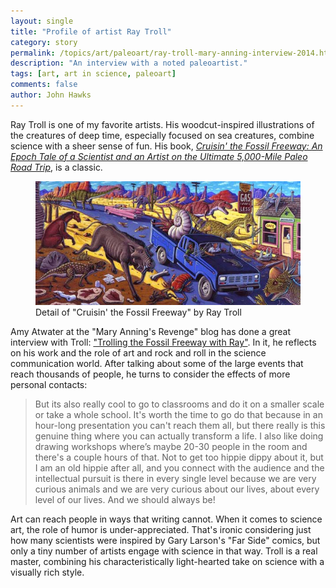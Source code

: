 ```yaml
---
layout: single 
title: "Profile of artist Ray Troll" 
category: story
permalink: /topics/art/paleoart/ray-troll-mary-anning-interview-2014.html
description: "An interview with a noted paleoartist."
tags: [art, art in science, paleoart] 
comments: false 
author: John Hawks 
---
```



Ray Troll is one of my favorite artists. His woodcut-inspired illustrations of the creatures of deep time, especially focused on sea creatures, combine science with a sheer sense of fun. His book, <a href="http://www.amazon.com/gp/product/1555914519/ref=as_li_tl?ie=UTF8&camp=1789&creative=390957&creativeASIN=1555914519&linkCode=as2&tag=johnhawksanth-20&linkId=P6IDTKHCGJOLACVE"><em>Cruisin' the Fossil Freeway: An Epoch Tale of a Scientist and an Artist on the Ultimate 5,000-Mile Paleo Road Trip</em></a>, is a classic. 

<figure>
<img src="/images/cruisin-fossil-freeway-troll.jpg" alt="Detail of Cruisin the Fossil Freeway by Ray Troll" />
<figcaption>Detail of "Cruisin' the Fossil Freeway" by Ray Troll</figcaption>
</figure>

Amy Atwater at the "Mary Anning's Revenge" blog has done a great interview with Troll: <a href="http://www.maryanningsrevenge.com/2014/06/trolling-fossil-freeway-with-ray.html">"Trolling the Fossil Freeway with Ray"</a>. In it, he reflects on his work and the role of art and rock and roll in the science communication world. After talking about some of the large events that reach thousands of people, he turns to consider the effects of more personal contacts: 


<blockquote>But its also really cool to go to classrooms and do it on a smaller scale or take a whole school. It's worth the time to go do that because in an hour-long presentation you can't reach them all, but there really is this genuine thing where you can actually transform a life. I also like doing drawing workshops where’s maybe 20-30 people in the room and there's a couple hours of that.  Not to get too hippie dippy about it, but I am an old hippie after all, and you connect with the audience and the intellectual pursuit is there in every single level because we are very curious animals and we are very curious about our lives, about every level of our lives. And we should always be!</blockquote>

Art can reach people in ways that writing cannot. When it comes to science art, the role of humor is under-appreciated. That's ironic considering just how many scientists were inspired by Gary Larson's "Far Side" comics, but only a tiny number of artists engage with science in that way. Troll is a real master, combining his characteristically light-hearted take on science with a visually rich style. 

